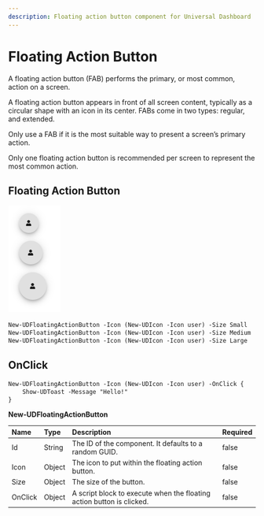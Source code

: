```yaml
---
description: Floating action button component for Universal Dashboard
---
```


# Floating Action Button

A floating action button \(FAB\) performs the primary, or most common, action on a screen.

A floating action button appears in front of all screen content, typically as a circular shape with an icon in its center. FABs come in two types: regular, and extended.

Only use a FAB if it is the most suitable way to present a screen’s primary action.

Only one floating action button is recommended per screen to represent the most common action.

## Floating Action Button

![](../../../.gitbook/assets/image%20%2841%29.png)

```text
New-UDFloatingActionButton -Icon (New-UDIcon -Icon user) -Size Small
New-UDFloatingActionButton -Icon (New-UDIcon -Icon user) -Size Medium
New-UDFloatingActionButton -Icon (New-UDIcon -Icon user) -Size Large
```

## OnClick

```text
New-UDFloatingActionButton -Icon (New-UDIcon -Icon user) -OnClick {
    Show-UDToast -Message "Hello!"
}
```



**New-UDFloatingActionButton**

| Name | Type | Description | Required |
| :--- | :--- | :--- | :--- |
| Id | String | The ID of the component. It defaults to a random GUID. | false |
| Icon | Object | The icon to put within the floating action button. | false |
| Size | Object | The size of the button. | false |
| OnClick | Object | A script block to execute when the floating action button is clicked. | false |

